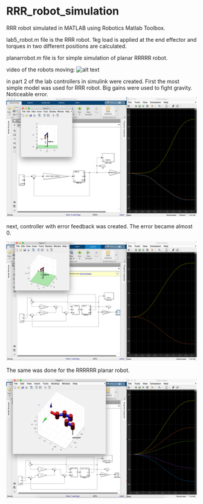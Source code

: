 # RRR_robot_simulation
RRR robot simulated in MATLAB using Robotics Matlab Toolbox.

lab5_robot.m file is the RRR robot. 1kg load is applied at the end effector and torques in two different positions are calculated. 

planarrobot.m file is for simple simulation of planar RRRRR robot.

video of the robots moving: 
![alt text](https://www.youtube.com/watch?v=EmJKdEb-TOM)

in part 2 of the lab controllers in simulink were created. First the most simple model was used for RRR robot. Big gains were used to fight gravity. Noticeable error. 
![alt text](https://github.com/androbaza/RRR_robot_simulation/blob/main/%201.png)

next, controller with error feedback was created. The error became almost 0. 

![alt text](https://github.com/androbaza/RRR_robot_simulation/blob/main/2.png)

The same was done for the RRRRRR planar robot.

![alt text](https://github.com/androbaza/RRR_robot_simulation/blob/main/3.png)
